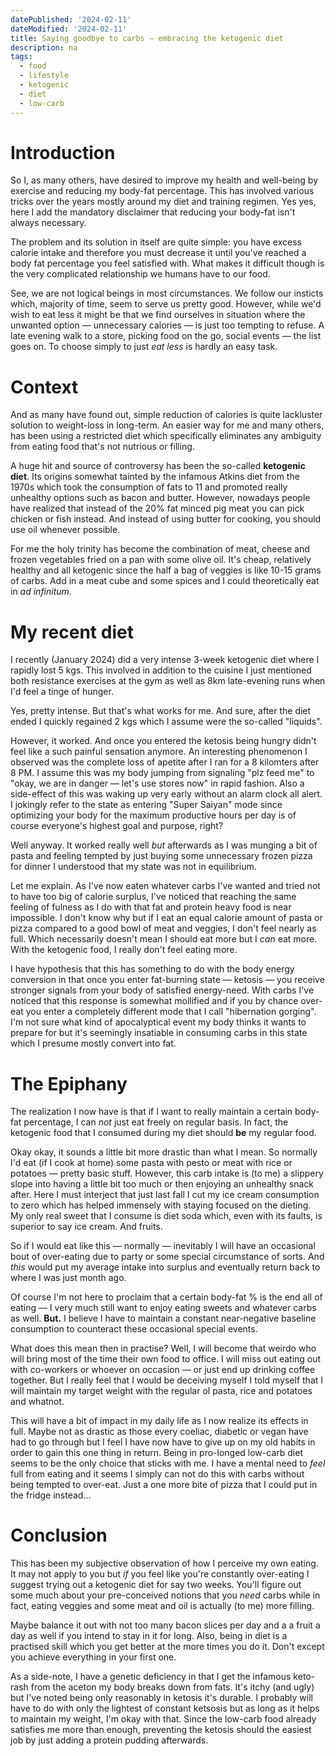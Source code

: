 ```yaml
---
datePublished: '2024-02-11'
dateModified: '2024-02-11'
title: Saying goodbye to carbs — embracing the ketogenic diet
description: na
tags:
  - food
  - lifestyle
  - ketogenic
  - diet
  - low-carb
---
```


# Introduction

So I, as many others, have desired to improve my health and well-being by exercise and reducing my body-fat percentage. This has involved various tricks over the years mostly around my diet and training regimen. Yes yes, here I add the mandatory disclaimer that reducing your body-fat isn't always necessary.

The problem and its solution in itself are quite simple: you have excess calorie intake and therefore you must decrease it until you've reached a body fat percentage you feel satisfied with. What makes it difficult though is the very complicated relationship we humans have to our food.

See, we are not logical beings in most circumstances. We follow our insticts which, majority of time, seem to serve us pretty good. However, while we'd wish to eat less it might be that we find ourselves in situation where the unwanted option — unnecessary calories — is just too tempting to refuse. A late evening walk to a store, picking food on the go, social events — the list goes on. To choose simply to just _eat less_ is hardly an easy task.

# Context

And as many have found out, simple reduction of calories is quite lackluster solution to weight-loss in long-term. An easier way for me and many others, has been using a restricted diet which specifically eliminates any ambiguity from eating food that's not nutrious or filling.

A huge hit and source of controversy has been the so-called **ketogenic diet**. Its origins somewhat tainted by the infamous Atkins diet from the 1970s which took the consumption of fats to 11 and promoted really unhealthy options such as bacon and butter. However, nowadays people have realized that instead of the 20% fat minced pig meat you can pick chicken or fish instead. And instead of using butter for cooking, you should use oil whenever possible.

For me the holy trinity has become the combination of meat, cheese and frozen vegetables fried on a pan with some olive oil. It's cheap, relatively healthy and all ketogenic since the half a bag of veggies is like 10-15 grams of carbs. Add in a meat cube and some spices and I could theoretically eat in _ad infinitum_.

# My recent diet

I recently (January 2024) did a very intense 3-week ketogenic diet where I rapidly lost 5 kgs. This involved in addition to the cuisine I just mentioned both resistance exercises at the gym as well as 8km late-evening runs when I'd feel a tinge of hunger.

Yes, pretty intense. But that's what works for me. And sure, after the diet ended I quickly regained 2 kgs which I assume were the so-called "liquids".

However, it worked. And once you entered the ketosis being hungry didn't feel like a such painful sensation anymore. An interesting phenomenon I observed was the complete loss of apetite after I ran for a 8 kilomters after 8 PM. I assume this was my body jumping from signaling "plz feed me" to "okay, we are in danger — let's use stores now" in rapid fashion. Also a side-effect of this was waking up very early without an alarm clock all alert. I jokingly refer to the state as entering "Super Saiyan" mode since optimizing your body for the maximum productive hours per day is of course everyone's highest goal and purpose, right?

Well anyway. It worked really well _but_ afterwards as I was munging a bit of pasta and feeling tempted by just buying some unnecessary frozen pizza for dinner I understood that my state was not in equilibrium.

Let me explain. As I've now eaten whatever carbs I've wanted and tried not to have too big of calorie surplus, I've noticed that reaching the same feeling of fulness as I do with that fat and protein heavy food is near impossible. I don't know why but if I eat an equal calorie amount of pasta or pizza compared to a good bowl of meat and veggies, I don't feel nearly as full. Which necessarily doesn't mean I should eat more but I _can_ eat more. With the ketogenic food, I really don't feel eating more.

I have hypothesis that this has something to do with the body energy conversion in that once you enter fat-burning state — ketosis — you receive stronger signals from your body of satisfied energy-need. With carbs I've noticed that this response is somewhat mollified and if you by chance over-eat you enter a completely different mode that I call "hibernation gorging". I'm not sure what kind of apocalyptical event my body thinks it wants to prepare for but it's seemingly insatiable in consuming carbs in this state which I presume mostly convert into fat.

# The Epiphany

The realization I now have is that if I want to really maintain a certain body-fat percentage, I can _not_ just eat freely on regular basis. In fact, the ketogenic food that I consumed during my diet should **be** my regular food.

Okay okay, it sounds a little bit more drastic than what I mean. So normally I'd eat (if I cook at home) some pasta with pesto or meat with rice or potatoes — pretty basic stuff. However, this carb intake is (to me) a slippery slope into having a little bit too much or then enjoying an unhealthy snack after. Here I must interject that just last fall I cut my ice cream consumption to zero which has helped immensely with staying focused on the dieting. My only real sweet that I consume is diet soda which, even with its faults, is superior to say ice cream. And fruits.

So if I would eat like this — normally — inevitably I will have an occasional bout of over-eating due to party or some special circumstance of sorts. And _this_ would put my average intake into surplus and eventually return back to where I was just month ago.

Of course I'm not here to proclaim that a certain body-fat % is the end all of eating — I very much still want to enjoy eating sweets and whatever carbs as well. **But.** I believe I have to maintain a constant near-negative baseline consumption to counteract these occasional special events.

What does this mean then in practise? Well, I will become that weirdo who will bring most of the time their own food to office. I will miss out eating out with co-workers or whoever on occasion — or just end up drinking coffee together. But I really feel that I would be deceiving myself I told myself that I will maintain my target weight with the regular ol pasta, rice and potatoes and whatnot.

This will have a bit of impact in my daily life as I now realize its effects in full. Maybe not as drastic as those every coeliac, diabetic or vegan have had to go through but I feel I have now have to give up on my old habits in order to gain this one thing in return. Being in pro-longed low-carb diet seems to be the only choice that sticks with me. I have a mental need to _feel_ full from eating and it seems I simply can not do this with carbs without being tempted to over-eat. Just a one more bite of pizza that I could put in the fridge instead...

# Conclusion

This has been my subjective observation of how I perceive my own eating. It may not apply to you but _if_ you feel like you're constantly over-eating I suggest trying out a ketogenic diet for say two weeks. You'll figure out some much about your pre-conceived notions that you _need_ carbs while in fact, eating veggies and some meat and oil is actually (to me) more filling.

Maybe balance it out with not too many bacon slices per day and a a fruit a day as well if you intend to stay in it for long. Also, being in diet is a practised skill which you get better at the more times you do it. Don't except you achieve everything in your first one.

As a side-note, I have a genetic deficiency in that I get the infamous keto-rash from the aceton my body breaks down from fats. It's itchy (and ugly) but I've noted being only reasonably in ketosis it's durable. I probably will have to do with only the lightest of constant ketsosis but as long as it helps to maintain my weight, I'm okay with that. Since the low-carb food already satisfies me more than enough, preventing the ketosis should the easiest job by just adding a protein pudding afterwards.
